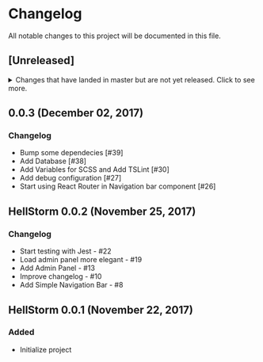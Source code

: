 # Changelog
All notable changes to this project will be documented in this file.

## [Unreleased]
<details>
  <summary>
    Changes that have landed in master but are not yet released.
    Click to see more.
  </summary>

- Bump dependencies [#44]
- New styles for navigation bar [#42]
- Initialize footer [#41]
- Create API with Express [#40]

</details>

## 0.0.3 (December 02, 2017)
### Changelog

- Bump some dependecies [#39]
- Add Database [#38]
- Add Variables for SCSS and Add TSLint [#30]
- Add debug configuration [#27]
- Start using React Router in Navigation bar component [#26]

## HellStorm 0.0.2 (November 25, 2017)
### Changelog

- Start testing with Jest - #22
- Load admin panel more elegant - #19
- Add Admin Panel - #13
- Improve changelog - #10
- Add Simple Navigation Bar - #8

## HellStorm 0.0.1 (November 22, 2017)
### Added
- Initialize project

